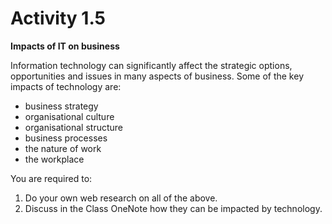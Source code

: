 # Activity 1.5





**Impacts of IT on business**

Information technology can significantly affect the strategic options, opportunities and issues in many aspects of business. Some of the key impacts of technology are:

* business strategy
* organisational culture
* organisational structure
* business processes
* the nature of work
* the workplace

You are required to:

1. Do your own web research on all of the above.
2. Discuss in the Class OneNote how they can be impacted by technology.

